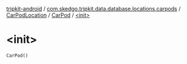 [tripkit-android](../../../index.md) / [com.skedgo.tripkit.data.database.locations.carpods](../../index.md) / [CarPodLocation](../index.md) / [CarPod](index.md) / [&lt;init&gt;](./-init-.md)

# &lt;init&gt;

`CarPod()`